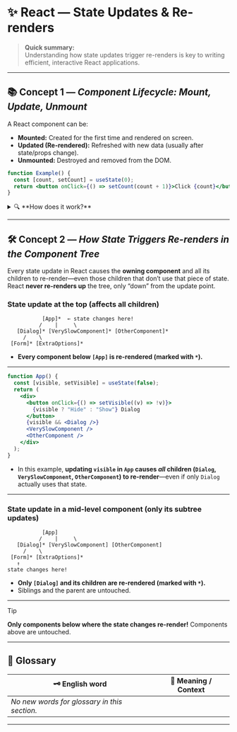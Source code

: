 
# ✨ React — State Updates & Re-renders

> **Quick summary:**  
> Understanding how state updates trigger re-renders is key to writing efficient, interactive React applications.

---

## 📚 Concept 1 — _Component Lifecycle: Mount, Update, Unmount_

A React component can be:
- **Mounted:** Created for the first time and rendered on screen.
- **Updated (Re-rendered):** Refreshed with new data (usually after state/props change).
- **Unmounted:** Destroyed and removed from the DOM.

```jsx
function Example() {
  const [count, setCount] = useState(0);
  return <button onClick={() => setCount(count + 1)}>Click {count}</button>;
}
```

<details>
<summary>🔍 **How does it work?**</summary>

- On mount: `count` starts at 0.
- On click: `setCount` triggers a re-render.
- On unmount: React cleans up the component.
</details>

---

## 🛠️ Concept 2 — _How State Triggers Re-renders in the Component Tree_

Every state update in React causes the **owning component** and all its children to re-render—even those children that don’t use that piece of state.  
React **never re-renders up** the tree, only “down” from the update point.

### State update at the top (affects all children)

```
           [App]*  ← state changes here!
          /    |     \
   [Dialog]* [VerySlowComponent]* [OtherComponent]*
     /    \
 [Form]* [ExtraOptions]*
```
- **Every component below `[App]` is re-rendered (marked with `*`).**

---

```jsx
function App() {
  const [visible, setVisible] = useState(false);
  return (
    <div>
      <button onClick={() => setVisible((v) => !v)}>
        {visible ? "Hide" : "Show"} Dialog
      </button>
      {visible && <Dialog />}
      <VerySlowComponent />
      <OtherComponent />
    </div>
  );
}
```

- In this example, **updating `visible` in `App` causes _all_ children (`Dialog`, `VerySlowComponent`, `OtherComponent`) to re-render**—even if only `Dialog` actually uses that state.

---

### State update in a mid-level component (only its subtree updates)

```
           [App]
          /    |     \
   [Dialog]* [VerySlowComponent] [OtherComponent]
     /    \
 [Form]* [ExtraOptions]*
   ↑
state changes here!
```
- **Only `[Dialog]` and its children are re-rendered (marked with `*`).**
- Siblings and the parent are untouched.

---

> [!TIP]  
> **Only components below where the state changes re-render!** Components above are untouched.

---

## 📖 Glossary

| 🗝️ English word   | 📝 Meaning / Context                |
|-------------------|-------------------------------------|
| _No new words for glossary in this section._            |

---
